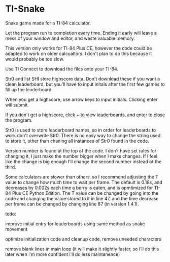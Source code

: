 # TI-Snake
Snake game made for a TI-84 calculator.

Let the program run to completion every time. Ending it early will leave a mess of your window and editor, and waste valuable memory.

This version only works for TI-84 Plus CE, however the code could be adapted to work on older calcualtors. I don't plan to do this because it would probably be too slow.

Use TI Connect to download the files onto your TI-84.

Str0 and list SHI store highscore data. Don't download these if you want a clean leaderboard, but you'll have to input initals after the first few games to fill up the leaderboard.

When you get a highscore, use arrow keys to input initials. Clicking enter will submit. 

If you don't get a highscore, click + to view leaderboards, and enter to close the program. 

Str0 is used to store leaderboard names, so in order for leaderboards to work don't overwrite Str0. There is no easy way to change the string used to store it, other than chaning all instances of Str0 found in the code.

Version number is found at the top of the code. I don't have set rules for changing it, I just make the number bigger when I make changes. If I feel like the change is big enough I'll change the second number instead of the third.

Some calculators are slower than others, so I recommend adjusting the T value to change how much time to wait per frame. The default is 0.18s, and decreases by 0.002s each time a berry is eaten, and is opmtimized for TI-84 Plus CE Python Edition. The T value can be changed by going into the code and changing the value stored to it in line 47, and the time decrease per frame can be changed by changing line 87 (in version 1.4.1).

todo:

improve initial entry for leaderboards using same method as snake movement

optimize initialization code and cleanup code, remove uneeded characters

remove blank lines in main loop (it will make it slightly faster, so i'll do this later when i'm more confident i'll do less maintanence)
